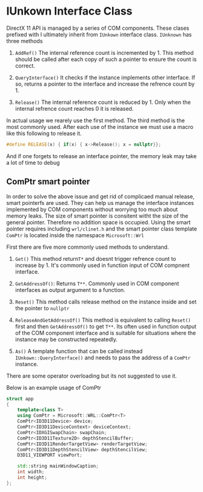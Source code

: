 # IUnkown Interface Class

DirectX 11 API is managed by a series of COM components. These clases prefixed with I ultimately inherit from `IUnkown` interface class. `IUnknown` has three methods

1. `AddRef()` The internal reference count is incremented by 1. This method should be called after each copy of such a pointer to ensure the count is correct.

2. `QueryInterface()` It checks if the instance implements other interface. If so, returns a pointer to the interface and increase the refrence count by 1.

3. `Release()` The internal reference count is reduced by 1. Only when the internal refrence count reaches 0 it is released.

In actual usage we rearely use the first method. The third method is the most commonly used. After each use of the instance we must use a macro like this following to release it.

```cpp
#define RELEASE(x) { if(x) { x->Release(); x = nullptr}};
```

And if one forgets to release an interface pointer, the memory leak may take a lot of time to debug

## ComPtr smart pointer

In order to solve the above issue and get rid of complicaed manual release, smart pointerfs are used. They can help us manage the interface instances implemented by COM components without worrying too much about memory leaks. The size of smart pointer is consitent witht the size of the general pointer. Therefore no addition space is occupied. Using the smart pointer requires including `wrl/clinet.h` and the smart pointer class template `ComPtr` is located inside the namespace `Microsoft::Wrl`

First there are five more commonly used methods to understand.

1. `Get()` This method return`T*` and doesnt trigger refrence count to increase by 1. It's commonly used in function input of COM compnent interface.

2. `GetAddressOf()`: Returns `T**`. Commonly used in COM component interfaces as output argument to a function.

3. `Reset()` This method calls release method on the instance inside and set the pointer to `nullptr`

4. `ReleaseAndGetAddressOf()` This method is equivalent to calling `Reset()` first and then `GetAddressOf()` to get `T**`. Its often used in function output of the COM component interface and is suitable for situations where the instance may be constructed repeatedly.

5. `As()` A template function that can be called instead `IUnkown::QueryInterface()` and needs to pass the address of a `ComPtr` instance.

There are some operator overloading but its not suggested to use it.  

Below is an example usage of ComPtr

```cpp
struct app
{
    template<class T>
    using ComPtr = Microsoft::WRL::ComPtr<T>
    ComPtr<ID3D11Device> device;
    ComPtr<ID3D11DeviceContext> deviceContext;
    ComPtr<IDXGISwapChain> swapChain;
    ComPtr<ID3D11Texture2D> depthStencilBuffer;
    ComPtr<ID3D11RenderTargetView> renderTargetView;
    ComPtr<ID3D11DepthStencilView> depthStencilView;
    D3D11_VIEWPORT viewPort;

    std::string mainWindowCaption;
    int width;
    int height;
};
```
